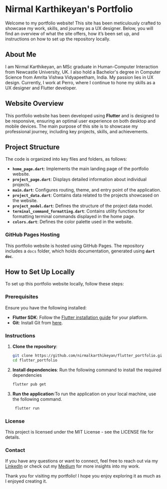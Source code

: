 # Nirmal Karthikeyan's Portfolio

Welcome to my portfolio website! This site has been meticulously crafted to showcase my work, skills, and journey as a UX designer. Below, you will find an overview of what the site offers, how it’s been set up, and instructions on how to set up the repository locally.

## About Me

I am Nirmal Karthikeyan, an MSc graduate in Human-Computer Interaction from Newcastle University, UK. I also hold a Bachelor's degree in Computer Science from Amrita Vishwa Vidyapeetham, India. My passion lies in UX design. Currently, I work at Perro, where I continue to hone my skills as a UX designer and Flutter developer.

## Website Overview

This portfolio website has been developed using **Flutter** and is designed to be responsive, ensuring an optimal user experience on both desktop and mobile devices. The main purpose of this site is to showcase my professional journey, including key projects, skills, and achievements.


## Project Structure

The code is organized into key files and folders, as follows:

- **`home_page.dart`**: Implements the main landing page of the portfolio website.
- **`project_page.dart`**: Displays detailed information about individual projects.
- **`main.dart`**: Configures routing, theme, and entry point of the application.
- **`project_data.dart`**: Contains data related to the projects showcased on the website.
- **`project_model.dart`**: Defines the structure of the project data model.
- **`terminal_command_formatting.dart`**: Contains utility functions for formatting terminal commands displayed in the home page.
- **`colors.dart`**: Defines the color palette used in the website.

### GitHub Pages Hosting

This portfolio website is hosted using GitHub Pages. The repository includes a `docs` folder, which holds documentation, generated using **`dart doc`**.

## How to Set Up Locally

To set up this portfolio website locally, follow these steps:

### Prerequisites

Ensure you have the following installed:

- **Flutter SDK**: Follow the [Flutter installation guide](https://flutter.dev/docs/get-started/install) for your platform.
- **Git**: Install Git from [here](https://git-scm.com/).

### Instructions

1. **Clone the repository**:
   ```bash
   git clone https://github.com/nirmalkarthikeyan/flutter_portfolio.git
   cd flutter_portfolio

2. **Install dependencies**: Run the following command to install the required dependencies
   ```bash
   flutter pub get
   ```
   
3. **Run the application**:To run the application on your local machine, use the following command.
   ```bash
    flutter run
    ```

### License
This project is licensed under the MIT License - see the LICENSE file for details.

### Contact

If you have any questions or want to connect, feel free to reach out via my [LinkedIn](https://linkedin.com/in/nirmal-karthikeyan) or check out my [Medium](https://nirmalkarthikeyan.medium.com) for more insights into my work.

Thank you for visiting my portfolio! I hope you enjoy exploring it as much as I enjoyed creating it.
